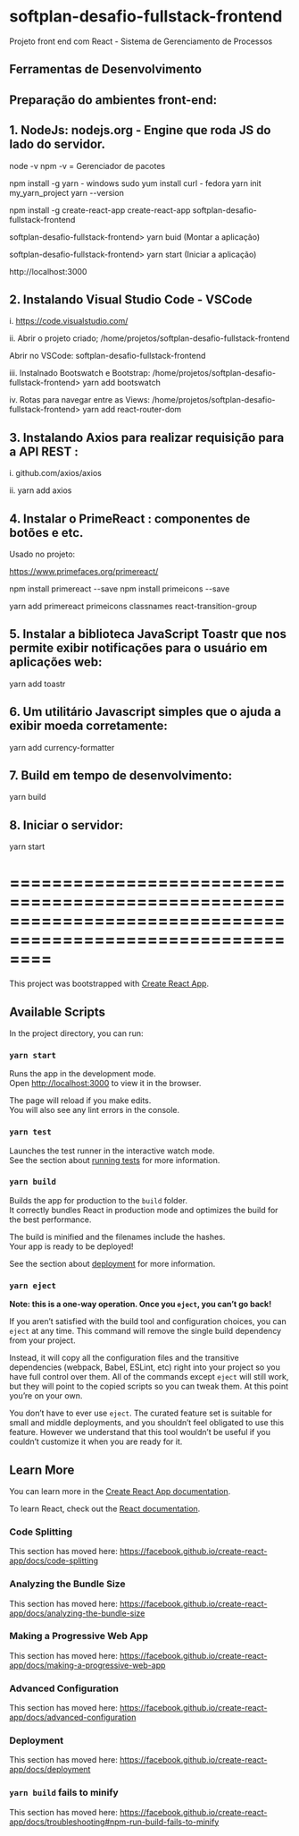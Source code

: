# softplan-desafio-fullstack-frontend
Projeto front end com React - Sistema de Gerenciamento de Processos

## Ferramentas de Desenvolvimento
## Preparação do ambientes front-end:

## 1. NodeJs: nodejs.org - Engine que roda JS do lado do servidor.
node -v
npm -v = Gerenciador de pacotes

npm install -g yarn - windows 
sudo yum install curl - fedora
yarn init my_yarn_project
yarn --version

npm install -g create-react-app 
create-react-app softplan-desafio-fullstack-frontend

softplan-desafio-fullstack-frontend> yarn buid (Montar a aplicação)

softplan-desafio-fullstack-frontend> yarn start (Iniciar a aplicação)

http://localhost:3000

## 2. Instalando Visual Studio Code - VSCode
i. https://code.visualstudio.com/

ii. Abrir o projeto criado;
/home/projetos/softplan-desafio-fullstack-frontend

Abrir no VSCode: softplan-desafio-fullstack-frontend

iii. Instalnado Bootswatch e Bootstrap:
/home/projetos/softplan-desafio-fullstack-frontend> yarn add bootswatch

iv. Rotas para navegar entre as Views:
/home/projetos/softplan-desafio-fullstack-frontend> yarn add react-router-dom

## 3. Instalando Axios para realizar requisição para a API REST :
i. github.com/axios/axios

ii. yarn add axios

## 4. Instalar o PrimeReact : componentes de botões e etc.
Usado no projeto:

https://www.primefaces.org/primereact/

npm install primereact --save
npm install primeicons --save

yarn add primereact primeicons classnames react-transition-group

## 5. Instalar a biblioteca JavaScript Toastr que nos permite exibir notificações para o usuário em aplicações web:
yarn add toastr

## 6. Um utilitário Javascript simples que o ajuda a exibir moeda corretamente:
yarn add currency-formatter

## 7. Build em tempo de desenvolvimento:
yarn build

## 8. Iniciar o servidor: 
yarn start

# ============================================================================================================

This project was bootstrapped with [Create React App](https://github.com/facebook/create-react-app).

## Available Scripts

In the project directory, you can run:

### `yarn start`

Runs the app in the development mode.<br />
Open [http://localhost:3000](http://localhost:3000) to view it in the browser.

The page will reload if you make edits.<br />
You will also see any lint errors in the console.

### `yarn test`

Launches the test runner in the interactive watch mode.<br />
See the section about [running tests](https://facebook.github.io/create-react-app/docs/running-tests) for more information.

### `yarn build`

Builds the app for production to the `build` folder.<br />
It correctly bundles React in production mode and optimizes the build for the best performance.

The build is minified and the filenames include the hashes.<br />
Your app is ready to be deployed!

See the section about [deployment](https://facebook.github.io/create-react-app/docs/deployment) for more information.

### `yarn eject`

**Note: this is a one-way operation. Once you `eject`, you can’t go back!**

If you aren’t satisfied with the build tool and configuration choices, you can `eject` at any time. This command will remove the single build dependency from your project.

Instead, it will copy all the configuration files and the transitive dependencies (webpack, Babel, ESLint, etc) right into your project so you have full control over them. All of the commands except `eject` will still work, but they will point to the copied scripts so you can tweak them. At this point you’re on your own.

You don’t have to ever use `eject`. The curated feature set is suitable for small and middle deployments, and you shouldn’t feel obligated to use this feature. However we understand that this tool wouldn’t be useful if you couldn’t customize it when you are ready for it.

## Learn More

You can learn more in the [Create React App documentation](https://facebook.github.io/create-react-app/docs/getting-started).

To learn React, check out the [React documentation](https://reactjs.org/).

### Code Splitting

This section has moved here: https://facebook.github.io/create-react-app/docs/code-splitting

### Analyzing the Bundle Size

This section has moved here: https://facebook.github.io/create-react-app/docs/analyzing-the-bundle-size

### Making a Progressive Web App

This section has moved here: https://facebook.github.io/create-react-app/docs/making-a-progressive-web-app

### Advanced Configuration

This section has moved here: https://facebook.github.io/create-react-app/docs/advanced-configuration

### Deployment

This section has moved here: https://facebook.github.io/create-react-app/docs/deployment

### `yarn build` fails to minify

This section has moved here: https://facebook.github.io/create-react-app/docs/troubleshooting#npm-run-build-fails-to-minify
